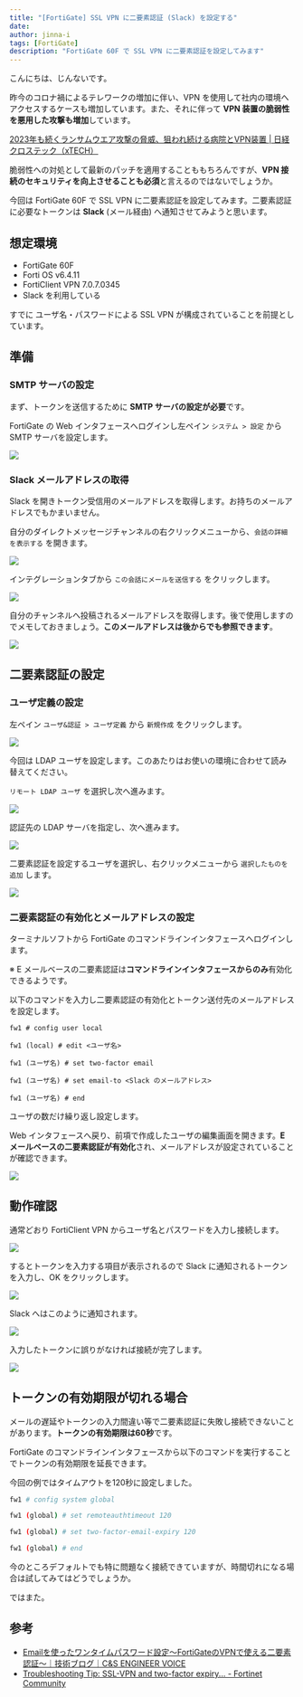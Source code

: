 ```yaml
---
title: "[FortiGate] SSL VPN に二要素認証 (Slack) を設定する"
date: 
author: jinna-i
tags: [FortiGate]
description: "FortiGate 60F で SSL VPN に二要素認証を設定してみます"
---
```


こんにちは、じんないです。

昨今のコロナ禍によるテレワークの増加に伴い、VPN を使用して社内の環境へアクセスするケースも増加しています。また、それに伴って **VPN 装置の脆弱性を悪用した攻撃も増加**しています。

[2023年も続くランサムウエア攻撃の脅威、狙われ続ける病院とVPN装置 | 日経クロステック（xTECH）](https://xtech.nikkei.com/atcl/nxt/column/18/02294/00005/)

脆弱性への対処として最新のパッチを適用することももちろんですが、**VPN 接続のセキュリティを向上させることも必須**と言えるのではないでしょうか。

今回は FortiGate 60F で SSL VPN に二要素認証を設定してみます。二要素認証に必要なトークンは **Slack** (メール経由) へ通知させてみようと思います。

## 想定環境

- FortiGate 60F
- Forti OS v6.4.11
- FortiClient VPN 7.0.7.0345
- Slack を利用している

すでに ユーザ名・パスワードによる SSL VPN が構成されていることを前提としています。

## 準備
### SMTP サーバの設定

まず、トークンを送信するために **SMTP サーバの設定が必要**です。

FortiGate の Web インタフェースへログインし左ペイン `システム > 設定` から SMTP サーバを設定します。

![](images/005.png)


### Slack メールアドレスの取得

Slack を開きトークン受信用のメールアドレスを取得します。お持ちのメールアドレスでもかまいません。

自分のダイレクトメッセージチャンネルの右クリックメニューから、`会話の詳細を表示する` を開きます。

![](images/001.png)

インテグレーションタブから `この会話にメールを送信する` をクリックします。

![](images/002.png)

自分のチャンネルへ投稿されるメールアドレスを取得します。後で使用しますのでメモしておきましょう。**このメールアドレスは後からでも参照できます**。

![](images/003.png)


## 二要素認証の設定
### ユーザ定義の設定

左ペイン `ユーザ&認証 > ユーザ定義` から `新規作成` をクリックします。

![](images/004.png)

今回は LDAP ユーザを設定します。このあたりはお使いの環境に合わせて読み替えてください。

`リモート LDAP ユーザ` を選択し次へ進みます。

![](images/006.png)

認証先の LDAP サーバを指定し、次へ進みます。

![](images/007.png)

二要素認証を設定するユーザを選択し、右クリックメニューから `選択したものを追加` します。

![](images/008.png)

### 二要素認証の有効化とメールアドレスの設定

ターミナルソフトから FortiGate のコマンドラインインタフェースへログインします。

※ E メールベースの二要素認証は**コマンドラインインタフェースからのみ**有効化できるようです。

以下のコマンドを入力し二要素認証の有効化とトークン送付先のメールアドレスを設定します。

```
fw1 # config user local

fw1 (local) # edit <ユーザ名>

fw1 (ユーザ名) # set two-factor email

fw1 (ユーザ名) # set email-to <Slack のメールアドレス>

fw1 (ユーザ名) # end
```

ユーザの数だけ繰り返し設定します。

Web インタフェースへ戻り、前項で作成したユーザの編集画面を開きます。**E メールベースの二要素認証が有効化**され、メールアドレスが設定されていることが確認できます。

![](images/009.png)


## 動作確認

通常どおり FortiClient VPN からユーザ名とパスワードを入力し接続します。

![](images/010.png)

するとトークンを入力する項目が表示されるので Slack に通知されるトークンを入力し、OK をクリックします。

![](images/011.png)

Slack へはこのように通知されます。

![](images/012.png)

入力したトークンに誤りがなければ接続が完了します。

![](images/013.png)

## トークンの有効期限が切れる場合

メールの遅延やトークンの入力間違い等で二要素認証に失敗し接続できないことがあります。**トークンの有効期限は60秒**です。

FortiGate のコマンドラインインタフェースから以下のコマンドを実行することでトークンの有効期限を延長できます。

今回の例ではタイムアウトを120秒に設定しました。

```bash
fw1 # config system global

fw1 (global) # set remoteauthtimeout 120

fw1 (global) # set two-factor-email-expiry 120

fw1 (global) # end
```

今のところデフォルトでも特に問題なく接続できていますが、時間切れになる場合は試してみてはどうでしょうか。

ではまた。

## 参考

- [Emailを使ったワンタイムパスワード設定～FortiGateのVPNで使える二要素認証～｜技術ブログ｜C&S ENGINEER VOICE](https://licensecounter.jp/engineer-voice/blog/articles/20210129__fortigatevpn_emailfortitoken.html)
- [Troubleshooting Tip: SSL-VPN and two-factor expiry... - Fortinet Community](https://community.fortinet.com/t5/FortiGate/Troubleshooting-Tip-SSL-VPN-and-two-factor-expiry-timers/ta-p/191661?externalID=FD47443)
